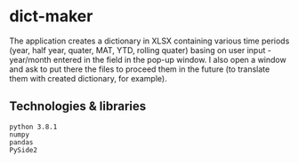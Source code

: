 # dict-maker
The application creates a dictionary in XLSX containing various time periods (year, half year, quater, MAT, YTD, rolling quater) basing on user input - year/month entered in the field in the pop-up window. I also open a window and ask to put there the files to proceed them in the future (to translate them with created dictionary, for example).

## Technologies & libraries

    python 3.8.1
    numpy
    pandas
    PySide2
